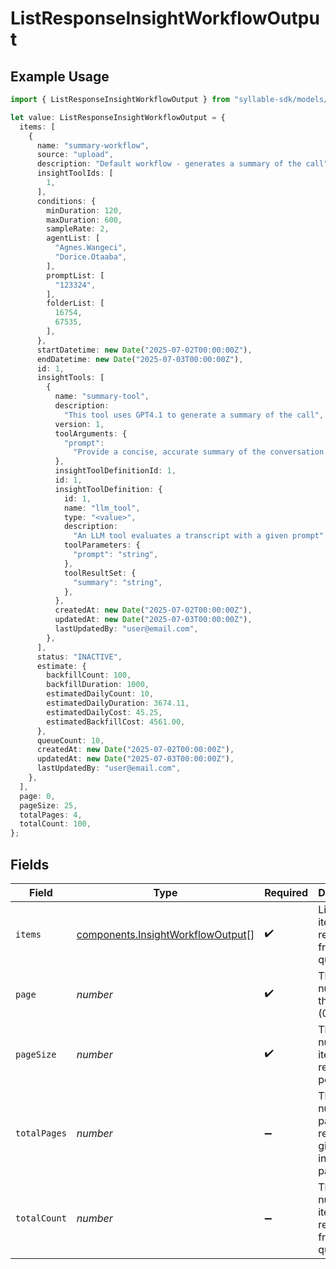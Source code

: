 # ListResponseInsightWorkflowOutput

## Example Usage

```typescript
import { ListResponseInsightWorkflowOutput } from "syllable-sdk/models/components";

let value: ListResponseInsightWorkflowOutput = {
  items: [
    {
      name: "summary-workflow",
      source: "upload",
      description: "Default workflow - generates a summary of the call",
      insightToolIds: [
        1,
      ],
      conditions: {
        minDuration: 120,
        maxDuration: 600,
        sampleRate: 2,
        agentList: [
          "Agnes.Wangeci",
          "Dorice.Otaaba",
        ],
        promptList: [
          "123324",
        ],
        folderList: [
          16754,
          67535,
        ],
      },
      startDatetime: new Date("2025-07-02T00:00:00Z"),
      endDatetime: new Date("2025-07-03T00:00:00Z"),
      id: 1,
      insightTools: [
        {
          name: "summary-tool",
          description:
            "This tool uses GPT4.1 to generate a summary of the call",
          version: 1,
          toolArguments: {
            "prompt":
              "Provide a concise, accurate summary of the conversation's key points, focusing on the user's goal and how the agent responded",
          },
          insightToolDefinitionId: 1,
          id: 1,
          insightToolDefinition: {
            id: 1,
            name: "llm_tool",
            type: "<value>",
            description:
              "An LLM tool evaluates a transcript with a given prompt",
            toolParameters: {
              "prompt": "string",
            },
            toolResultSet: {
              "summary": "string",
            },
          },
          createdAt: new Date("2025-07-02T00:00:00Z"),
          updatedAt: new Date("2025-07-03T00:00:00Z"),
          lastUpdatedBy: "user@email.com",
        },
      ],
      status: "INACTIVE",
      estimate: {
        backfillCount: 100,
        backfillDuration: 1000,
        estimatedDailyCount: 10,
        estimatedDailyDuration: 3674.11,
        estimatedDailyCost: 45.25,
        estimatedBackfillCost: 4561.00,
      },
      queueCount: 10,
      createdAt: new Date("2025-07-02T00:00:00Z"),
      updatedAt: new Date("2025-07-03T00:00:00Z"),
      lastUpdatedBy: "user@email.com",
    },
  ],
  page: 0,
  pageSize: 25,
  totalPages: 4,
  totalCount: 100,
};
```

## Fields

| Field                                                                                  | Type                                                                                   | Required                                                                               | Description                                                                            | Example                                                                                |
| -------------------------------------------------------------------------------------- | -------------------------------------------------------------------------------------- | -------------------------------------------------------------------------------------- | -------------------------------------------------------------------------------------- | -------------------------------------------------------------------------------------- |
| `items`                                                                                | [components.InsightWorkflowOutput](../../models/components/insightworkflowoutput.md)[] | :heavy_check_mark:                                                                     | List of items returned from the query                                                  |                                                                                        |
| `page`                                                                                 | *number*                                                                               | :heavy_check_mark:                                                                     | The page number of the results (0-based)                                               | 0                                                                                      |
| `pageSize`                                                                             | *number*                                                                               | :heavy_check_mark:                                                                     | The number of items returned per page                                                  | 25                                                                                     |
| `totalPages`                                                                           | *number*                                                                               | :heavy_minus_sign:                                                                     | The total number of pages of results given the indicated page size                     | 4                                                                                      |
| `totalCount`                                                                           | *number*                                                                               | :heavy_minus_sign:                                                                     | The total number of items returned from the query                                      | 100                                                                                    |